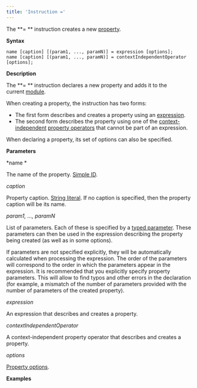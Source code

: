```yaml
---
title: 'Instruction ='
---
```


The **= ** instruction creates a new [property](Properties.md).

**Syntax**

    name [caption] [(param1, ..., paramN)] = expression [options];
    name [caption] [(param1, ..., paramN)] = contextIndependentOperator [options];

**Description**

The **= ** instruction declares a new property and adds it to the current [module](Modules.md).

When creating a property, the instruction has two forms:

-   The first form describes and creates a property using an [expression](Expression.md). 
-   The second form describes the property using one of the [context-independent](Property-operators_36307155.html#Propertyoperators-contextindependent) [property operators](Property_operators.md) that cannot be part of an expression.

When declaring a property, its set of options can also be specified.   

**Parameters**

*name *

The name of the property. [Simple ID](IDs_1573053.html#IDs-id).

*caption*

Property caption. [String literal](Literals_35521071.html#Literals-strliteral). If no caption is specified, then the property caption will be its name.  

*param1, ..., paramN*

List of parameters. Each of these is specified by a [typed parameter](IDs_1573053.html#IDs-paramid). These parameters can then be used in the expression describing the property being created (as well as in some options).

If parameters are not specified explicitly, they will be automatically calculated when processing the expression. The order of the parameters will correspond to the order in which the parameters appear in the expression. It is recommended that you explicitly specify property parameters. This will allow to find typos and other errors in the declaration (for example, a mismatch of the number of parameters provided with the number of parameters of the created property).

*expression*

An expression that describes and creates a property. 

*contextIndependentOperator*

A context-independent property operator that describes and creates a property. 

*options*

[Property options](Property_options.md). 

**Examples**


